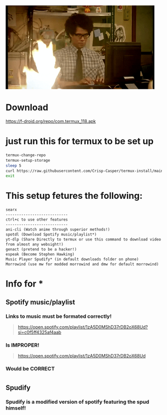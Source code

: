 ![IM TRYING!!!](/assets/images/program.gif)
# Download
https://f-droid.org/repo/com.termux_118.apk
# just run this for termux to be set up
```sh
termux-change-repo
termux-setup-storage
sleep 5
curl https://raw.githubusercontent.com/Crisp-Casper/termux-install/main/install.sh | bash 
exit
```
# This setup fetures the following:
```
searx
----------------------------
ctrl+c to use other features
----------------------------
ani-cli (Watch anime through superior methods!)
spotdl (Download Spotify music/playlist*)
yt-dlp (Share Directly to termux or use this command to download video from almost any websight!)
genact (pretend to be a hacker!)
espeak (Become Stephen Hawking)
Music Player Spudify* (in default downloads folder on phone)
Morrowind (use mw for modded morrowind and dmw for default morrowind)
```
# Info for *
## Spotify music/playlist
### Links to music must be formated correctly!
> https://open.spotify.com/playlist/1zA5D0MShD37rDB2oX68Ud?si=c0f5ff4325af4aab
### Is IMPROPER!
> https://open.spotify.com/playlist/1zA5D0MShD37rDB2oX68Ud
### Would be CORRECT
#
## Spudify
### Spudify is a modified version of spotify featuring the spud himself!
